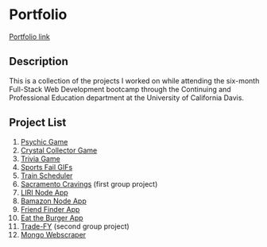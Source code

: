 # Portfolio

[Portfolio link](https://jenniferhjones.github.io/)

## Description
This is a collection of the projects I worked on while attending the six-month Full-Stack Web Development bootcamp through the Continuing and Professional Education department at the University of California Davis. 

## Project List
1. [Psychic Game](http://github.com/JenniferHJones/jenniferhjones.github.io/tree/master/projects/psychic)
2. [Crystal Collector Game](http://github.com/JenniferHJones/jenniferhjones.github.io/tree/master/projects/crystal)
3. [Trivia Game](http://github.com/JenniferHJones/jenniferhjones.github.io/tree/master/projects/trivia)
4. [Sports Fail GIFs](http://github.com/JenniferHJones/jenniferhjones.github.io/tree/master/projects/giphy)
5. [Train Scheduler](http://github.com/JenniferHJones/jenniferhjones.github.io/tree/master/projects/train)
6. [Sacramento Cravings](http://github.com/JenniferHJones/jenniferhjones.github.io/tree/master/projects/Sacramento_Cravings) (first group project)
7. [LIRI Node App](http://github.com/JenniferHJones/jenniferhjones.github.io/tree/master/projects/liri)
8. [Bamazon Node App](http://github.com/JenniferHJones/jenniferhjones.github.io/tree/master/projects/bamazon)
9. [Friend Finder App](https://github.com/JenniferHJones/jenniferhjones.github.io/tree/master/projects/friend_finder)
10. [Eat the Burger App](https://github.com/JenniferHJones/jenniferhjones.github.io/tree/master/projects/burger)
11. [Trade-FY](https://github.com/JenniferHJones/jenniferhjones.github.io/tree/master/projects/Trade-FY) (second group project)
12. [Mongo Webscraper](https://github.com/JenniferHJones/jenniferhjones.github.io/tree/master/projects/webscraper)